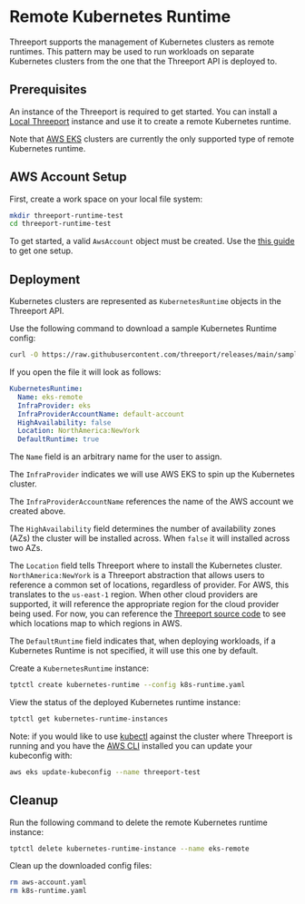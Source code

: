 # Remote Kubernetes Runtime

Threeport supports the management of Kubernetes clusters as remote runtimes.
This pattern may be used to run workloads on separate Kubernetes clusters from the one
that the Threeport API is deployed to.

## Prerequisites

An instance of the Threeport is required to get started.  You can install a
[Local Threeport](../install/install-threeport-local.md) instance and use it to
create a remote Kubernetes runtime.

Note that [AWS EKS](https://aws.amazon.com/eks/) clusters are currently the only
supported type of remote Kubernetes runtime.

## AWS Account Setup

First, create a work space on your local file system:

```bash
mkdir threeport-runtime-test
cd threeport-runtime-test
```

To get started, a valid `AwsAccount` object must be created. Use the [this guide](../aws/aws-account-setup.md) to get one setup.

## Deployment

Kubernetes clusters are represented as `KubernetesRuntime` objects in the Threeport API.

Use the following command to download a sample Kubernetes Runtime config:

```bash
curl -O https://raw.githubusercontent.com/threeport/releases/main/samples/k8s-runtime.yaml
```

If you open the file it will look as follows:

```yaml
KubernetesRuntime:
  Name: eks-remote
  InfraProvider: eks
  InfraProviderAccountName: default-account
  HighAvailability: false
  Location: NorthAmerica:NewYork
  DefaultRuntime: true
```

The `Name` field is an arbitrary name for the user to assign.

The `InfraProvider` indicates we will use AWS EKS to spin up the Kubernetes
cluster.

The `InfraProviderAccountName` references the name of the AWS account we
created above.

The `HighAvailability` field determines the number of availability zones (AZs) the
cluster will be installed across.  When `false` it will installed across two AZs.

The `Location` field tells Threeport where to install the Kubernetes cluster.
`NorthAmerica:NewYork` is a Threeport abstraction that allows users to reference
a common set of locations, regardless of provider.  For AWS, this translates to
the `us-east-1` region.  When other cloud providers are supported, it will
reference the appropriate region for the cloud provider being used.  For now,
you can reference the [Threeport source
code](https://github.com/threeport/threeport/blob/main/internal/kubernetes-runtime/mapping/location.go#L49)
to see which locations map to which regions in AWS.

The `DefaultRuntime` field indicates that, when deploying workloads, if a
Kubernetes Runtime is not specified, it will use this one by default.

Create a `KubernetesRuntime` instance:
```bash
tptctl create kubernetes-runtime --config k8s-runtime.yaml
```

View the status of the deployed Kubernetes runtime instance:
```bash
tptctl get kubernetes-runtime-instances
```

Note: if you would like to use
[kubectl](https://kubernetes.io/docs/tasks/tools/#kubectl)
against the cluster where Threeport is
running and you have the [AWS CLI](https://aws.amazon.com/cli/)
installed you can update your kubeconfig
with:

```bash
aws eks update-kubeconfig --name threeport-test
```

## Cleanup


Run the following command to delete the remote Kubernetes runtime instance:
```bash
tptctl delete kubernetes-runtime-instance --name eks-remote
```

Clean up the downloaded config files:
```bash
rm aws-account.yaml
rm k8s-runtime.yaml
```
